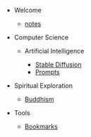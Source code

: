 - Welcome
    - [notes](README.md)

- Computer Science

    - Artificial Intelligence
    
        - [Stable Diffusion](stable-diffusion.md)
        - [Prompts](prompts.md)
    
- Spiritual Exploration

    - [Buddhism](buddhism.md)
    
- Tools
    
    - [Bookmarks](bookmarks.md)
